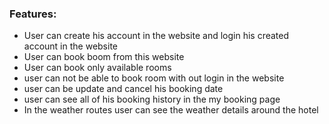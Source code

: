 ### Features:
-  User can create his account in the website and login his created account in the website  
- User can book boom from this website
- User can book only available rooms
- user can not be able to book room with out login in the website
- user can be update and cancel his booking date
- user can see all of his booking history in the my booking page
- In the weather routes user can see the weather details around the hotel